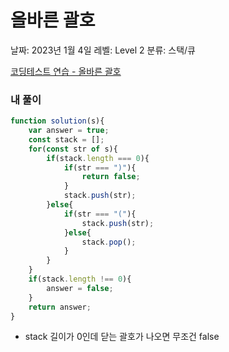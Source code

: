 # 올바른 괄호

날짜: 2023년 1월 4일
레벨: Level 2
분류: 스택/큐

[코딩테스트 연습 - 올바른 괄호](https://school.programmers.co.kr/learn/courses/30/lessons/12909)

### 내 풀이

```jsx
function solution(s){
    var answer = true;
    const stack = [];
    for(const str of s){
        if(stack.length === 0){
            if(str === ")"){
                return false;
            }
            stack.push(str);
        }else{
            if(str === "("){
                stack.push(str);
            }else{
                stack.pop();
            }
        }
    }
    if(stack.length !== 0){
        answer = false;
    }
    return answer;
}
```

- stack 길이가 0인데 닫는 괄호가 나오면 무조건 false